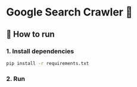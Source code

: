 # Google Search Crawler 🤖

## 🤔 How to run

### 1. Install dependencies
```bash
pip install -r requirements.txt
```

### 2. Run